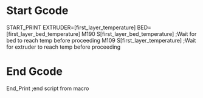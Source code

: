 # Start Gcode
START_PRINT EXTRUDER=[first_layer_temperature] BED=[first_layer_bed_temperature]
M190 S[first_layer_bed_temperature] ;Wait for bed to reach temp before proceeding
M109 S[first_layer_temperature]  ;Wait for extruder to reach temp before proceeding


# End Gcode
End_Print ;end script from macro
